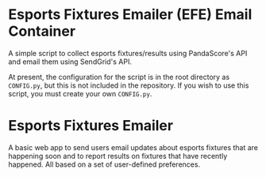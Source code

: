 # Esports Fixtures Emailer (EFE) Email Container
A simple script to collect esports fixtures/results using PandaScore's API and email them using SendGrid's API.

At present, the configuration for the script is in the root directory as `CONFIG.py`, but this is not included in the repository. If you wish to use this script, you must create your own `CONFIG.py`.

# Esports Fixtures Emailer
A basic web app to send users email updates about esports fixtures that are happening soon and to report results on fixtures that have recently happened. All based on a set of user-defined preferences.
